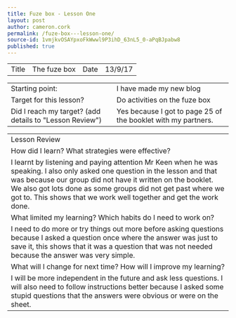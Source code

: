 ```yaml
---
title: Fuze box - Lesson One
layout: post
author: cameron.cork
permalink: /fuze-box---lesson-one/
source-id: 1vmjkvOSAYpxoFkWwwl9P3ihD_63nL5_0-aPqBJpabw8
published: true
---
```

<table>
  <tr>
    <td>Title</td>
    <td>The fuze box</td>
    <td>Date</td>
    <td>13/9/17</td>
  </tr>
</table>


<table>
  <tr>
    <td>Starting point:</td>
    <td>I have made my new blog</td>
  </tr>
  <tr>
    <td>Target for this lesson?</td>
    <td>Do activities on the fuze box</td>
  </tr>
  <tr>
    <td>Did I reach my target? (add details to "Lesson Review")</td>
    <td>Yes because I got to page 25 of the booklet with my partners.</td>
  </tr>
</table>


<table>
  <tr>
    <td>Lesson Review</td>
  </tr>
  <tr>
    <td>How did I learn? What strategies were effective?</td>
  </tr>
  <tr>
    <td>I learnt by listening and paying attention Mr Keen when he was speaking. I also only asked one question in the lesson and that was because our group did not have it written on the booklet. We also got lots done as some groups did not get past where we got to. This shows that we work well together and get the work done.</td>
  </tr>
  <tr>
    <td>What limited my learning? Which habits do I need to work on?</td>
  </tr>
  <tr>
    <td>I need to do more or try things out more before asking questions because I asked a question once where the answer was just to save it, this shows that it was a question that was not needed because the answer was very simple.</td>
  </tr>
  <tr>
    <td>What will I change for next time? How will I improve my learning?</td>
  </tr>
  <tr>
    <td>I will be more independent in the future and ask less questions. I will also need to follow instructions better because I asked some stupid questions that the answers were obvious or were on the sheet.</td>
  </tr>
</table>


